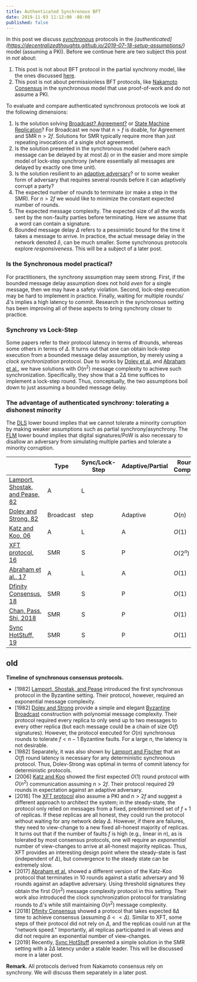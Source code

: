 ```yaml
---
title: Authenticated Synchronous BFT
date: 2019-11-03 11:12:00 -08:00
published: false
---
```


In this post we discuss *[synchronous](https://decentralizedthoughts.github.io/2019-06-01-2019-5-31-models/)* protocols in the *[authenticated] (https://decentralizedthoughts.github.io/2019-07-18-setup-assumptions/)* model (assuming a PKI). Before we continue here are two subject this post in *not* about:
1. This post is not about BFT protocol in the partial synchrony model, like the ones discussed [here](https://decentralizedthoughts.github.io/2019-06-23-what-is-the-difference-between/).
2. This post is not about permissionless BFT protocols, like [Nakamoto](https://bitcoin.org/bitcoin.pdf) [Consensus](https://eprint.iacr.org/2014/765.pdf) in the synchronous model that use proof-of-work and do not assume a PKI.

To evaluate and compare authenticated synchronous protocols we look at the following dimensions:
1. Is the solution solving [Broadcast? Agreement?](https://decentralizedthoughts.github.io/2019-06-27-defining-consensus/) or [State Machine Replication](https://decentralizedthoughts.github.io/2019-10-15-consensus-for-state-machine-replication/)? For Broadcast we now that $n>f$ is doable, for Agreement and SMR $n>2f$. Solutions for SMR typically require more than just repeating invocations of a single shot agreement. 
2. Is the solution presented in the synchronous model (where each message can be delayed by at most $\Delta$) or in the easier and more simple model of lock-step synchrony (where essentially all messages are delayed by exactly one time unit).
3. Is the solution resilient to an [adaptive adversary](https://decentralizedthoughts.github.io/2019-06-07-modeling-the-adversary/)? or to some weaker form of adversary that requires several rounds before it can adaptively corrupt a party?
4. The expected number of rounds to terminate (or make a step in the SMR). For $n>2f$ we would like to minimize the constant expected number of rounds.
5. The expected message complexity. The expected size of all the words sent by the non-faulty parties before terminating. Here we assume that a word can contain a signature.
6. Bounded message delay $\Delta$ refers to a pessimistic bound for the time it takes a message to arrive. In practice, the actual message delay in the network denoted $\delta$, can be much smaller. Some synchronous protocols explore *responsiveness*. This will be a subject of a later post.
 
### Is the Synchronous model practical?
For practitioners, the synchrony assumption may seem strong. First, if the bounded message delay assumption does not hold *even* for a single message, then we may have a safety violation. Second, lock-step execution may be hard to implement in practice. Finally, waiting for multiple rounds/$\Delta$’s implies a high latency to commit. Research in the synchronous setting has been improving all of these aspects to bring synchrony closer to practice.



### Synchrony vs Lock-Step
Some papers refer to their protocol latency in terms of \#rounds, whereas some others in terms of $\Delta$. It turns out that one can obtain lock-step execution from a bounded message delay assumption, by merely using a *clock synchronization* protocol. Due to works by [Dolev et al.](http://citeseerx.ist.psu.edu/viewdoc/download?doi=10.1.1.499.2250&rep=rep1&type=pdf) and [Abraham et al.](https://eprint.iacr.org/2018/1028.pdf), we have solutions with $O(n^2)$ message complexity to achieve such synchronization. Specifically, they show that a $2\Delta$ time suffices to implement a lock-step round. Thus, conceptually, the two assumptions boil down to just assuming a bounded message delay.


### The advantage of authenticated synchrony: tolerating a dishonest minority
The [DLS](https://decentralizedthoughts.github.io/2019-06-25-on-the-impossibility-of-byzantine-agreement-for-n-equals-3f-in-partial-synchrony/) lower bound implies that we cannot tolerate a minority corruption by making weaker assumptions such as partial synchrony/asynchrony. The [FLM](https://decentralizedthoughts.github.io/2019-08-02-byzantine-agreement-is-impossible-for-$n-slash-leq-3-f$-is-the-adversary-can-easily-simulate/) lower bound implies that  digital signatures/PoW is also necessary to disallow an adversary from simulating multiple parties and tolerate a minority corruption.


|   |  Type | Sync/Lock-Step  | Adaptive/Partial  | Round Complex  | Message Complex  | Responsive|
|---|---|---|---|---|---|---|
| [Lamport, Shostak, and Pease, 82](https://people.eecs.berkeley.edu/~luca/cs174/byzantine.pdf)  | A  |  L |   |   | $O(2^n)$  | N |
| [Dolev and Strong, 82](https://www.researchgate.net/publication/220616485_Authenticated_Algorithms_for_Byzantine_Agreement)  |  Broadcast | step | Adaptive  |  $O(n)$ | $O(n^3)$ | N |
| [Katz and Koo, 06](https://eprint.iacr.org/2006/065.pdf)  | A  | L  | A  | $O(1)$  | $O(n^3)$  |  N |
| [XFT protocol, 16](https://www.usenix.org/system/files/conference/osdi16/osdi16-liu.pdf)  | SMR  | S  | P  | $O(2^n)$  |   | Y |
| [Abraham et al., 17](https://eprint.iacr.org/2018/1028.pdf)  |  A | L  | A  | $O(1)$  |  $O(n^2)$ | N |
| [Dfinity Consensus, 18](https://eprint.iacr.org/2018/1153.pdf)  |  SMR | S  | P  | $O(1)$  | $O(n^2)$  | N |
| [Chan, Pass, Shi, 2018](https://eprint.iacr.org/2018/980.pdf)    | SMR | S  | P  | $O(1)$ | $(n^2)$| Y |
|  [Sync HotStuff, 19](https://eprint.iacr.org/2019/270.pdf)  | SMR  | S  | P  | $O(1)$  |  $O(n^2)$ | N |




## old


**Timeline of synchronous consensus protocols.** 
- \[1982\] [Lamport, Shostak, and Pease](https://people.eecs.berkeley.edu/~luca/cs174/byzantine.pdf) introduced the first synchronous protocol in the Byzantine setting. Their protocol, however, required an exponential message complexity. 
- \[1982\] [Dolev and Strong](https://www.researchgate.net/publication/220616485_Authenticated_Algorithms_for_Byzantine_Agreement) provide a simple and elegant [Byzantine Broadcast](https://decentralizedthoughts.github.io/2019-06-27-defining-consensus/) construction with polynomial message complexity. Their protocol required every replica to only send up to two messages to every other replica (but each message could be a chain of size $O(f)$ signatures). However, the protocol executed for $O(n)$ synchronous rounds to tolerate $f < n-1$ Byzantine faults. For a large $n$, the latency is not desirable.
- \[1982\] Separately, it was also shown by [Lamport and Fischer](https://lamport.azurewebsites.net/pubs/trans.pdf) that an $O(f)$ round latency is necessary for any deterministic synchronous protocol. Thus, Dolev-Strong was optimal in terms of commit latency for deterministic protocols. 
- \[2006\] [Katz and Koo](https://eprint.iacr.org/2006/065.pdf) showed the first expected $O(1)$ round protocol with $O(n^2)$ communication assuming $n>2f$. Their protocol required 29 rounds in expectation against an adaptive adversary. 
- \[2016\] The [XFT protocol](https://www.usenix.org/system/files/conference/osdi16/osdi16-liu.pdf) also assume a PKI and $n>2f$ and suggest a different approach to architect the system; in the steady-state, the protocol only relied on messages from a fixed, predetermined set of $f+1$ of replicas. If these replicas are all honest,  they could run the protocol without waiting for any network delay $\Delta$. However, if there are failures, they need to view-change to a new fixed all-honest majority of replicas. It turns out that if the number of faults $f$ is high (e.g., linear in $n$), as is tolerated by most consensus protocols, one will require an *exponential* number of view-changes to arrive at all-honest majority replicas. Thus, XFT provides an interesting design point where the steady-state is fast (independent of $\Delta$), but convergence to the steady state can be extremely slow.
- \[2017\] [Abraham et al.](https://eprint.iacr.org/2018/1028.pdf) showed a different version of the Katz-Koo protocol that terminates in 10 rounds against a static adversary and 16 rounds against an adaptive adversary. Using threshold signatures they obtain the first $O(n^2)$ message complexity protocol in this setting. Their work also introduced the clock synchronization protocol for translating rounds to $\Delta$’s while still maintaining $O(n^2)$ message complexity.
- \[2018\] [Dfinity Consensus](https://eprint.iacr.org/2018/1153.pdf) showed a protocol that takes expected $8\Delta$ time to achieve consensus (assuming $\delta << \Delta$). Similar to XFT, some steps of their protocol did not rely on $\Delta$, and the replicas could run at the "network speed." Importantly, all replicas participated in all views and did not require an exponential number of view-changes. 
- \[2019\] Recently, [Sync HotStuff](https://eprint.iacr.org/2019/270.pdf) presented a simple solution in the SMR setting with a $2\Delta$ latency under a stable leader. This will be discussed more in a later post.

**Remark.** All protocols derived from Nakamoto consensus rely on synchrony. We will discuss them separately in a later post.
